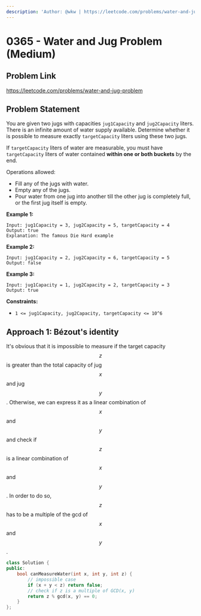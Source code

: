 ```yaml
---
description: 'Author: @wkw | https://leetcode.com/problems/water-and-jug-problem'
---
```


# 0365 - Water and Jug Problem (Medium)

## Problem Link

https://leetcode.com/problems/water-and-jug-problem

## Problem Statement

You are given two jugs with capacities `jug1Capacity` and `jug2Capacity` liters. There is an infinite amount of water supply available. Determine whether it is possible to measure exactly `targetCapacity` liters using these two jugs.

If `targetCapacity` liters of water are measurable, you must have `targetCapacity` liters of water contained **within one or both buckets** by the end.

Operations allowed:

- Fill any of the jugs with water.
- Empty any of the jugs.
- Pour water from one jug into another till the other jug is completely full, or the first jug itself is empty.

**Example 1:**

```
Input: jug1Capacity = 3, jug2Capacity = 5, targetCapacity = 4
Output: true
Explanation: The famous Die Hard example
```

**Example 2:**

```
Input: jug1Capacity = 2, jug2Capacity = 6, targetCapacity = 5
Output: false
```

**Example 3:**

```
Input: jug1Capacity = 1, jug2Capacity = 2, targetCapacity = 3
Output: true
```

**Constraints:**

- `1 <= jug1Capacity, jug2Capacity, targetCapacity <= 10^6`

## Approach 1: Bézout's identity

It's obvious that it is impossible to measure if the target capacity $$z$$ is greater than the total capacity of jug $$x$$ and jug $$y$$. Otherwise, we can express it as a linear combination of $$x$$ and $$y$$ and check if $$z$$ is a linear combination of $$x$$ and $$y$$. In order to do so, $$z$$ has to be a multiple of the gcd of $$x$$ and $$y$$.

<SolutionAuthor name="@wkw"/>

```cpp
class Solution {
public:
    bool canMeasureWater(int x, int y, int z) {
        // impossible case
        if (x + y < z) return false;
        // check if z is a multiple of GCD(x, y)
        return z % gcd(x, y) == 0;
    }
};
```
